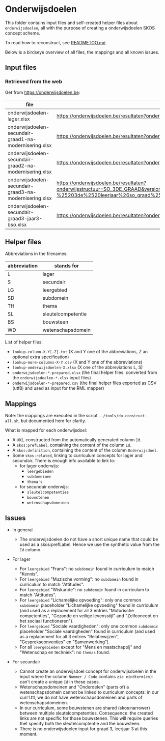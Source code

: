 # Onderwijsdoelen

This folder contains input files and self-created helper files about `onderwijsdoelen`, all with the purpose of creating a onderwijsdoelen SKOS concept scheme.

To read how to reconstruct, see [READMETOO.md](READMETOO.md).

Below is a birdseye overview of all files, the mappings and all known issues.

## Input files

### Retrieved from the web
Get from https://onderwijsdoelen.be:
  
| file | url | remark |
| ---- | --- | --------- |
| onderwijsdoelen-lager.xlsx | https://onderwijsdoelen.be/resultaten?onderwijsstructuur=LO&filters=onderwijsniveau%255B0%255D%255Bid%255D%3Df7dcdedc9e9c97a653c7dba05896ef57a333480b%26onderwijsniveau%255B0%255D%255Btitel%255D%3DBasisonderwijs%26onderwijsniveau%255B0%255D%255Bwaarde%255D%3DBasisonderwijs%26bo_onderwijs_subniveau%255B0%255D%255Bid%255D%3Dc6770d35508ce6bdab180b85cb08a171f2ed94be%26bo_onderwijs_subniveau%255B0%255D%255Btitel%255D%3DBasisonderwijs%2520%253E%2520Lager%2520Onderwijs%26bo_onderwijs_subniveau%255B0%255D%255Bwaarde%255D%3DLager%2520Onderwijs | |
| onderwijsdoelen-secundair-graad1-na-modernisering.xlsx | https://onderwijsdoelen.be/resultaten?onderwijsstructuur=SO_1STE_GRAAD&version=V2_0&filters=onderwijsniveau%255B0%255D%255Bid%255D%3D0767c5a44ffdc8a05697bbe5b2021167fb49cf6e%26onderwijsniveau%255B0%255D%255Btitel%255D%3DSecundair%2520onderwijs%26onderwijsniveau%255B0%255D%255Bwaarde%255D%3DSecundair%2520onderwijs%26onderwijssoort%255B0%255D%255Bid%255D%3Dd614031b440b32c6f1441ccde2cdc6620b9f2977%26onderwijssoort%255B0%255D%255Btitel%255D%3DSecundair%2520onderwijs%2520%253E%2520Secundair%26onderwijssoort%255B0%255D%255Bwaarde%255D%3DSecundair%26so_graad%255B0%255D%255Bid%255D%3D4a3baa9f1d45654512ad68bfffca369060cbdd06%26so_graad%255B0%255D%255Btitel%255D%3DSecundair%2520onderwijs%2520%253E%2520Secundair%2520%253E%25202de%2520graad%26so_graad%255B0%255D%255Bwaarde%255D%3D1ste%2520graad%26versie%255B0%255D%255Bwaarde%255D%3D2.0 | |
| onderwijsdoelen-secundair-graad2-na-modernisering.xlsx | https://onderwijsdoelen.be/resultaten?onderwijsstructuur=SO_2DE_GRAAD&version=V2_0&filters=onderwijsniveau%255B0%255D%255Bid%255D%3D0767c5a44ffdc8a05697bbe5b2021167fb49cf6e%26onderwijsniveau%255B0%255D%255Btitel%255D%3DSecundair%2520onderwijs%26onderwijsniveau%255B0%255D%255Bwaarde%255D%3DSecundair%2520onderwijs%26onderwijssoort%255B0%255D%255Bid%255D%3Dd614031b440b32c6f1441ccde2cdc6620b9f2977%26onderwijssoort%255B0%255D%255Btitel%255D%3DSecundair%2520onderwijs%2520%253E%2520Secundair%26onderwijssoort%255B0%255D%255Bwaarde%255D%3DSecundair%26so_graad%255B0%255D%255Bid%255D%3D4a3baa9f1d45654512ad68bfffca369060cbdd06%26so_graad%255B0%255D%255Btitel%255D%3DSecundair%2520onderwijs%2520%253E%2520Secundair%2520%253E%25202de%2520graad%26so_graad%255B0%255D%255Bwaarde%255D%3D2de%2520graad%26versie%255B0%255D%255Bwaarde%255D%3D2.0 | |
| onderwijsdoelen-secundair-graad3-na-modernisering.xlsx | https://onderwijsdoelen.be/resultaten?onderwijsstructuur=SO_3DE_GRAAD&version=V2_0&filters=onderwijsniveau%255B0%255D%255Bid%255D%3D0767c5a44ffdc8a05697bbe5b2021167fb49cf6e%26onderwijsniveau%255B0%255D%255Btitel%255D%3DSecundair%2520onderwijs%26onderwijsniveau%255B0%255D%255Bwaarde%255D%3DSecundair%2520onderwijs%26onderwijssoort%255B0%255D%255Bid%255D%3Dd614031b440b32c6f1441ccde2cdc6620b9f2977%26onderwijssoort%255B0%255D%255Btitel%255D%3DSecundair%2520onderwijs%2520%253E%2520Secundair%26onderwijssoort%255B0%255D%255Bwaarde%255D%3DSecundair%26so_graad%255B0%255D%255Bid%255D%3D0f4e666eb77263ae2d8913a22f22486e56a82309%26so_graad%255B0%255D%255Btitel%255D%3DSecundair%2520onderwijs%2520%253E%2520Secundair%2520%253E%25203de%2520graad%26so_graad%255B0%255D%255Bwaarde%255D%3D3de%2520graad%26so_graad%255B1%255D%255Bid%255D%3Dfc45525df886952ee133a6089a87ae7f3cc81f04%26so_graad%255B1%255D%255Btitel%255D%3DSecundair%2520onderwijs%2520%253E%2520Secundair%2520%253E%25203de%2520graad%2520-%25203de%2520leerjaar%26so_graad%255B1%255D%255Bwaarde%255D%3D3de%2520graad%2520-%25203de%2520leerjaar%26versie%255B0%255D%255Bwaarde%255D%3D2.0 | yes |
| onderwijsdoelen-secundair-graad3-jaar3-bso.xlsx | https://onderwijsdoelen.be/resultaten?onderwijsstructuur=SO_3DE_GRAAD_3DE_LEERJAAR_BSO_V1_0&filters=onderwijsniveau%255B0%255D%255Bid%255D%3D0767c5a44ffdc8a05697bbe5b2021167fb49cf6e%26onderwijsniveau%255B0%255D%255Btitel%255D%3DSecundair%2520onderwijs%26onderwijsniveau%255B0%255D%255Bwaarde%255D%3DSecundair%2520onderwijs%26onderwijssoort%255B0%255D%255Bid%255D%3Dd31b3dc0801f85067a3dee3b16b5652ab368360b%26onderwijssoort%255B0%255D%255Btitel%255D%3DSecundair%2520onderwijs%2520%253E%2520Secundair%26onderwijssoort%255B0%255D%255Bwaarde%255D%3DSecundair%26so_graad%255B0%255D%255Bid%255D%3D4a3baa9f1d45654512ad68bfffca369060cbdd06%26so_graad%255B0%255D%255Bwaarde%255D%3D3de%2520graad%2520-%25203de%2520leerjaar%26so_gr3_lj3_onderwijsvorm%255B0%255D%255Bwaarde%255D%3Dbso%26versie%255B0%255D%255Bwaarde%255D%3D1.0 | no processed for the moment |

## Helper files

Abbreviations in the filenames:

| abbreviation | stands for |
| ------------ | ---------- |
| L | lager |
| S | secundair |
| LG | leergebied |
| SD | subdomein |
| TH  | thema |
| SL | sleutelcompetentie |
| BS | bouwsteen |
| WD | wetenschapsdomein |

List of helper files:
- `lookup-column-X-Y[-Z].txt` (X and Y one of the abbreviations, Z an optional extra specification)
- `lookup-more-columns-X-Y.csv` (X and Y one of the abbreviations)
- `lookup-onderwijsdoelen-X.xlsx` (X one of the abbreviations L, S)
- `onderwijsdoelen-*-prepared.xlsx` (the final helper files: converted from the `onderwijsdoelen-*.xlsx` input files)
- `onderwijsdoelen-*-prepared.csv` (the final helper files exported as CSV (utf8) and used as input for the RML mapper)
  
## Mappings

Note: the mappings are executed in the script `../tools/do-construct-all.sh`, but documented here for clarity.

What is mapped for each onderwijsdoel:
- A `URI`, constructed from the automatically generated column `Id`.
- A `skos:prefLabel`, containing the content of the column `Id`.
- A `skos:definition`, containing the content of the column `Onderwijsdoel`.
- Some `skos:related`, linking to curriculum concepts for lager and secundair.
  There is enough info available to link to:
  - for lager onderwijs:
    - `leergebieden`
    - `subdomeinen`
    - `thema's`
  - for secundair onderwijs:
    - `sleutelcompetenties`
    - `bouwstenen`
    - `wetenschapsdomeinen`

## Issues
- In general
  - The onderwijsdoelen do not have a short unique name that could be used as a skos:prefLabel. Hence we use the synthetic value from the `Id` column.

- For lager
  - For `leergebied` "Frans": no `subdomein` found in curriculum to match "Kennis".
  - For `leergebied` "Muzische vorming": no `subdomein` found in curriculum to match "Attitudes".
  - For `leergebied` "Wiskunde": no `subdomein` found in curriculum to match "Attitudes".
  - For `leergebied` "Lichamelijke opvoeding": only one common `subdomein` placeholder "Lichamelijke opvoeding" found in curriculum (and used as a replacement for all 3 entries "Motorische competenties", "Gezonde en veilige levensstijl" and "Zelfconcept en het sociaal functioneren").
  - For `leergebied` "Sociale vaardigheden": only one common `subdomein` placeholder "Sociale vaardigheden" found in curriculum (and used as a replacement for all 3 entries "Relatiewijzen", "Gespreksconventies" en "Samenwerking").
  - For all `leergebieden` except for "Mens en maatschappij" and "Wetenschap en techniek": no `themas` found.

- For secundair
  - Cannot create an onderwijsdoel concept for onderwijsdoelen in the input where the column `Nummer / Code` contains `zie eindterm(en)`: can't create a unique `Id` in these cases.
  - Wetenschapsdomeinen and "Onderdelen" (parts of) a wetenschapsdomein cannot be linked to curriculum concepts: in our curr1.ttl, we do not have wetenschapsdomeinen and parts of wetenschapsdomeinen.    
  - In our curriculum, some bouwstenen are shared (skos:narrower) between multiple sleutelcompetenties. Consequence: the created links are not specific for those bouwstenen. This will require queries thet specify both the sleutelcomptentie and the bouwsteen.
  - There is no onderwijsdoelen input for graad 3, leerjaar 3 at this moment.
